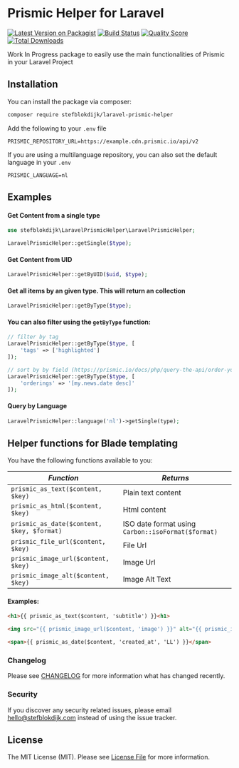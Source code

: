 # Prismic Helper for Laravel

[![Latest Version on Packagist](https://img.shields.io/packagist/v/stefblokdijk/laravel-prismic-helper.svg?style=flat-square)](https://packagist.org/packages/stefblokdijk/laravel-prismic-helper)
[![Build Status](https://img.shields.io/travis/stefblokdijk/laravel-prismic-helper/master.svg?style=flat-square)](https://travis-ci.org/stefblokdijk/laravel-prismic-helper)
[![Quality Score](https://img.shields.io/scrutinizer/g/stefblokdijk/laravel-prismic-helper.svg?style=flat-square)](https://scrutinizer-ci.com/g/stefblokdijk/laravel-prismic-helper)
[![Total Downloads](https://img.shields.io/packagist/dt/stefblokdijk/laravel-prismic-helper.svg?style=flat-square)](https://packagist.org/packages/stefblokdijk/laravel-prismic-helper)

Work In Progress package to easily use the main functionalities of Prismic in your Laravel Project

## Installation

You can install the package via composer:

```bash
composer require stefblokdijk/laravel-prismic-helper
```

Add the following to your `.env` file
```
PRISMIC_REPOSITORY_URL=https://example.cdn.prismic.io/api/v2
```

If you are using a multilanguage repository, you can also set the default language in your `.env`
```
PRISMIC_LANGUAGE=nl
```

## Examples

#### Get Content from a single type
``` php
use stefblokdijk\LaravelPrismicHelper\LaravelPrismicHelper;

LaravelPrismicHelper::getSingle($type);
```

#### Get Content from UID
``` php
LaravelPrismicHelper::getByUID($uid, $type);
```

#### Get all items by an given type. This will return an collection
``` php
LaravelPrismicHelper::getByType($type);
```

#### You can also filter using the `getByType` function:
``` php
// filter by tag
LaravelPrismicHelper::getByType($type, [
    'tags' => ['highlighted']
]);

// sort by by field (https://prismic.io/docs/php/query-the-api/order-your-result)
LaravelPrismicHelper::getByType($type, [
    'orderings' => '[my.news.date desc]'
]);
```

#### Query by Language
``` php
LaravelPrismicHelper::language('nl')->getSingle(type);
```

## Helper functions for Blade templating

You have the following functions available to you:

| *Function*                                 | *Returns*                                          |
|--------------------------------------------|----------------------------------------------------|
| `prismic_as_text($content, $key)`          | Plain text content                                 |
| `prismic_as_html($content, $key)`          | Html content                                       |
| `prismic_as_date($content, $key, $format)` | ISO date format using `Carbon::isoFormat($format)` |
| `prismic_file_url($content, $key)`         | File Url                                           |
| `prismic_image_url($content, $key)`        | Image Url                                          |
| `prismic_image_alt($content, $key)`        | Image Alt Text                                     |

#### Examples:
``` html
<h1>{{ prismic_as_text($content, 'subtitle') }}<h1>

<img src="{{ prismic_image_url($content, 'image') }}" alt="{{ prismic_image_alt($content, 'image') }}" />

<span>{{ prismic_as_date($content, 'created_at', 'LL') }}</span>
```

### Changelog

Please see [CHANGELOG](CHANGELOG.md) for more information what has changed recently.

### Security

If you discover any security related issues, please email hello@stefblokdijk.com instead of using the issue tracker.

## License

The MIT License (MIT). Please see [License File](LICENSE.md) for more information.
